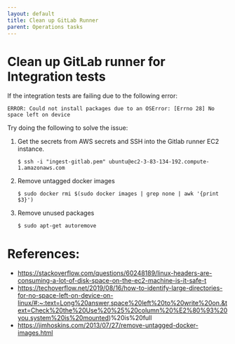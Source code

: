 ```yaml
---
layout: default
title: Clean up GitLab Runner
parent: Operations tasks
---
```


# Clean up GitLab runner for Integration tests

If the integration tests are failing due to the following error:

```
ERROR: Could not install packages due to an OSError: [Errno 28] No space left on device
```

Try doing the following to solve the issue:

1. Get the secrets from AWS secrets and SSH into the Gitlab runner EC2 instance.
    ```
    $ ssh -i "ingest-gitlab.pem" ubuntu@ec2-3-83-134-192.compute-1.amazonaws.com
    ```

2. Remove untagged docker images
    ```
    $ sudo docker rmi $(sudo docker images | grep none | awk '{print $3}')
    ```

3. Remove unused packages
    ```
    $ sudo apt-get autoremove
    ```

# References:
* https://stackoverflow.com/questions/60248189/linux-headers-are-consuming-a-lot-of-disk-space-on-the-ec2-machine-is-it-safe-t
* https://techoverflow.net/2019/08/16/how-to-identify-large-directories-for-no-space-left-on-device-on-linux/#:~:text=Long%20answer,space%20left%20to%20write%20on.&text=Check%20the%20Use%20%25%20column%20%E2%80%93%20you,system%20is%20mounted)%20is%20full
* https://jimhoskins.com/2013/07/27/remove-untagged-docker-images.html